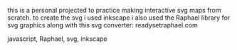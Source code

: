 this is a personal projected to practice making interactive svg maps 
from scratch.
to create the svg i used inkscape
i also used the Raphael library for svg graphics along with this svg 
converter: readysetraphael.com

javascript, Raphael, svg, inkscape
